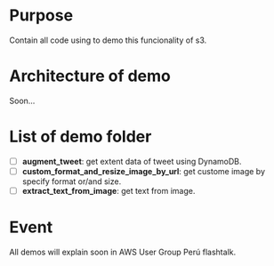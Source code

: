 # Purpose
Contain all code using to demo this funcionality of s3.

# Architecture of demo
Soon...

# List of demo folder
- [ ] **augment_tweet**: get extent data of tweet using DynamoDB.
- [ ] **custom_format_and_resize_image_by_url**: get custome image by specify format or/and size.
- [ ] **extract_text_from_image**: get text from image.

# Event
All demos will explain soon in AWS User Group Perú flashtalk.
